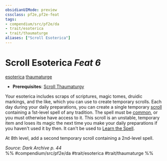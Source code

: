 ```yaml
---
obsidianUIMode: preview
cssclass: pf2e,pf2e-feat
tags:
- compendium/src/pf2e/da
- trait/esoterica
- trait/thaumaturge
aliases: ["Scroll Esoterica"]
---
```

# Scroll Esoterica  *Feat 6*  
[esoterica](esoterica-da.md "Esoterica Action & Ability Trait")  [thaumaturge](Reference/Rules/Traits/thaumaturge-da.md "Thaumaturge Class Trait")  

- **Prerequisites**: [Scroll Thaumaturgy](scroll-thaumaturgy-da.md)

Your esoterica includes scraps of scriptures, magic tomes, druidic markings, and the like, which you can use to create temporary scrolls. Each day during your daily preparations, you can create a single temporary [scroll](Reference/Compendium/Equipment/Items/scroll.md) containing a 1st-level spell of any tradition. The spell must be [common](common.md "Common Rarity Trait"), or you must otherwise have access to it. This scroll is an unstable, temporary item and loses its magic the next time you make your daily preparations if you haven't used it by then. It can't be used to [Learn the Spell](learn-a-spell.md).

At 8th level, add a second temporary scroll containing a 2nd-level spell.

*Source: Dark Archive p. 44*  
%% #compendium/src/pf2e/da #trait/esoterica #trait/thaumaturge %%